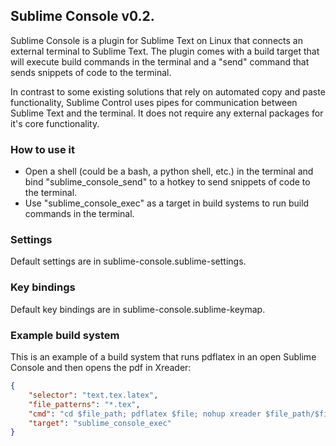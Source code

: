## Sublime Console v0.2.

Sublime Console is a plugin for Sublime Text on Linux that connects an external terminal to Sublime Text. The plugin  comes with a build target that will execute build commands in the terminal and a "send" command that sends snippets of code to the terminal.

In contrast to some existing solutions that rely on automated copy and paste functionality, Sublime Control uses pipes for communication between Sublime Text and the terminal. It does not require any external packages for it's core functionality.


### How to use it
* Open a shell (could be a bash, a python shell, etc.) in the terminal and bind "sublime_console_send" to a hotkey to send snippets of code to the terminal.
* Use "sublime_console_exec" as a target in build systems to run build commands in the terminal.

### Settings
Default settings are in sublime-console.sublime-settings.

### Key bindings
Default key bindings are in sublime-console.sublime-keymap.

### Example build system

This is an example of a build system that runs pdflatex in an open Sublime Console and then opens the pdf in Xreader:

```JSON
{
	"selector": "text.tex.latex",
	"file_patterns": "*.tex",
	"cmd": "cd $file_path; pdflatex $file; nohup xreader $file_path/$file_base_name.pdf>/dev/null 2>&1 &",
	"target": "sublime_console_exec"
}
